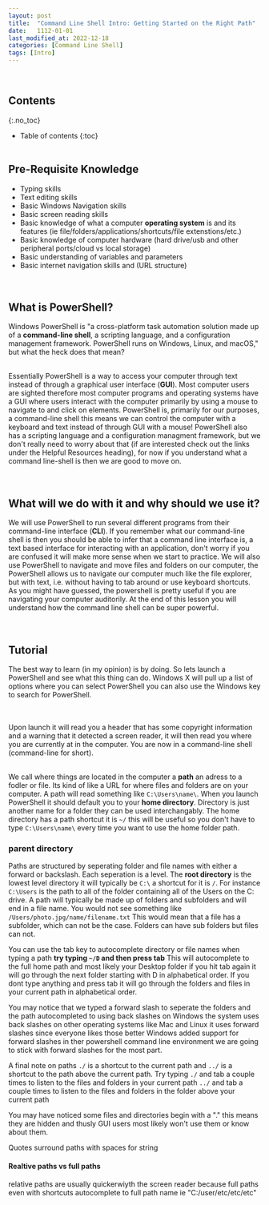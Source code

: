 ```yaml
---
layout: post
title:  "Command Line Shell Intro: Getting Started on the Right Path"
date:   1112-01-01
last_modified_at: 2022-12-18
categories: [Command Line Shell]
tags: [Intro]
---
```

<br>

## Contents
{:.no_toc}
* Table of contents
{:toc}
<br><br>

## Pre-Requisite Knowledge
- Typing skills
- Text editing skills
- Basic Windows Navigation skills
- Basic screen reading skills
- Basic knowledge of what a computer **operating system** is and its features (ie file/folders/applications/shortcuts/file extenstions/etc.)
- Basic knowledge of computer hardware (hard drive/usb and other peripheral ports/cloud vs local storage)
- Basic understanding of variables and parameters
- Basic internet navigation skills and (URL structure)
<br><br><br>

## What is PowerShell?
Windows PowerShell is "a cross-platform task automation solution made up of a **command-line shell**, a scripting language, and a configuration management framework. PowerShell runs on Windows, Linux, and macOS," but what the heck does that mean? 
<br><br>

Essentially PowerShell is a way to access your computer through text instead of through a graphical user interface (**GUI**). Most computer users are sighted therefore most computer programs and operating systems have a GUI where users interact with the computer primarily by using a mouse to navigate to and click on elements. PowerShell is, primarily for our purposes, a command-line shell this means we can control the computer with a keyboard and text instead of through GUI with a mouse! PowerShell also has a scripting language and a configuration managment framework, but we don't really need to worry about that (if are interested check out the links under the Helpful Resources heading), for now if you understand what a command line-shell is then we are good to move on.
<br><br><br>

## What will we do with it and why should we use it?
We will use PowerShell to run several different programs from their command-line interface (**CLI**). If you remember what our command-line shell is then you should be able to infer that a command line interface is, a text based interface for interacting with an application, don't worry if you are confused it will make more sense when we start to practice. We will also use PowerShell to navigate and move files and folders on our computer, the PowerShell allows us to navigate our computer much like the file explorer, but with text, i.e. without having to tab around or use keyboard shortcuts. As you might have guessed, the powershell is pretty useful if you are navigating your computer auditorily. At the end of this lesson you will understand how the command line shell can be super powerful. 
<br><br><br>

## Tutorial
The best way to learn (in my opinion) is by doing. So lets launch a PowerShell and see what this thing can do. Windows X will pull up a list of options where you can select PowerShell you can also use the Windows key to search for PowerShell.             
<br><br>

Upon launch it will read you a header that has some copyright information and a warning that it detected a screen reader, it will then read you where you are currently at in the computer. You are now in a command-line shell (command-line for short). 
<br><br>

We call where things are located in the computer a **path** an adress to a fodler or file. Its kind of like a URL for where files and folders are on your computer. A path will read something like `C:\Users\name\`. When you launch PowerShell it should default you to your **home directory**. Directory is just another name for a folder they can be used interchangably. The home directory has a path shortcut it is `~/` this will be useful so you don't have to type `C:\Users\name\` every time you want to use the home folder path. 

### **parent directory** 
Paths are structured by seperating folder and file names with either a forward or backslash. Each seperation is a level. The **root directory** is the lowest level directory it will typically be `C:\` a shortcut for it is `/`. For instance `C:\Users` is the path to all of the folder containing all of the Users on the C: drive. A path will typically be made up of folders and subfolders and will end in a file name. You would not see something like
`/Users/photo.jpg/name/filename.txt` 
This would mean that a file has a subfolder, which can not be the case. Folders can have sub folders but files can not.

You can use the tab key to autocomplete directory or file names when typing a path 
**try typing `~/D` and then press tab**
This will autocomplete to the full home path and most likely your Desktop folder if you hit tab again it will go through the next folder starting with D in alphabetical order. If you dont type anything and press tab it will go through the folders and files in your current path in alphabetical order.

You may notice that we typed a forward slash to seperate the folders and the path autocompleted to using back slashes on Windows the system uses back slashes on other operating systems like Mac and Linux it uses forward slashes since everyone likes those better Windows added support for forward slashes in ther powershell command line environment we are going to stick with forward slashes for the most part.

A final note on paths `./` is a shortcut to the current path and `../` is a shortcut to the path above the current path. Try typing 
`./` and tab a couple times to listen to the files and folders in your current path
`../` and tab a couple times to listen to the files and folders in the folder above your current path

You may have noticed some files and directories begin with a "." this means they are hidden and thusly GUI users most likely won't use them or know about them. 

Quotes surround paths with spaces for string 

#### Realtive paths vs full paths 
relative paths are usually quickerwiyth the screen reader because full paths even with shortcuts autocomplete to full path name ie "C:/user/etc/etc/etc"